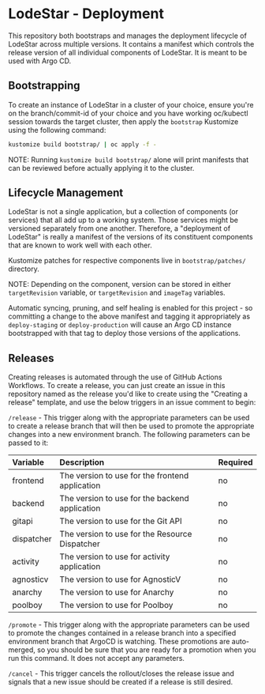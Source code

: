 # LodeStar - Deployment

This repository both bootstraps and manages the deployment lifecycle of LodeStar across multiple versions. It contains a manifest which controls the release version of all individual components of LodeStar. It is meant to be used with Argo CD.

## Bootstrapping

To create an instance of LodeStar in a cluster of your choice, ensure you're on the branch/commit-id of your choice and you have working oc/kubectl session towards the target cluster, then  apply the `bootstrap` Kustomize using the following command:

```sh
kustomize build bootstrap/ | oc apply -f -
```

NOTE: Running `kustomize build bootstrap/` alone will print manifests that can be reviewed before actually applying it to the cluster.

## Lifecycle Management

LodeStar is not a single application, but a collection of components (or services) that all add up to a working system. Those services might be versioned separately from one another. Therefore, a "deployment of LodeStar" is really a manifest of the versions of its constituent components that are known to work well with each other.

Kustomize patches for respective components live in `bootstrap/patches/` directory.

NOTE: Depending on the component, version can be stored in either `targetRevision` variable, or `targetRevision` and `imageTag` variables.

Automatic syncing, pruning, and self healing is enabled for this project - so committing a change to the above manifest and tagging it appropriately as `deploy-staging` or `deploy-production` will cause an Argo CD instance bootstrapped with that tag to deploy those versions of the applications.

## Releases

Creating releases is automated through the use of GitHub Actions Workflows. To create a release, you can just create an issue in this repository named as the release you'd like to create  using the "Creating a release" template, and use the below triggers in an issue comment to begin:

`/release` - This trigger along with the appropriate parameters can be used to create a release branch that will then be used to promote the appropriate changes into a new environment branch. The following parameters can be passed to it:

| Variable | Description | Required |
|:---------|:------------|:---------|
|frontend|The version to use for the frontend application|no|
|backend|The version to use for the backend application|no|
|gitapi|The version to use for the Git API|no|
|dispatcher|The version to use for the Resource Dispatcher|no|
|activity|The version to use for activity application|no|
|agnosticv|The version to use for AgnosticV|no|
|anarchy|The version to use for Anarchy|no|
|poolboy|The version to use for Poolboy|no|

`/promote` - This trigger along with the appropriate parameters can be used to promote the changes contained in a release branch into a specified environment branch that ArgoCD is watching. These promotions are auto-merged, so you should be sure that you are ready for a promotion when you run this command. It does not accept any parameters.

`/cancel` - This trigger cancels the rollout/closes the release issue and signals that a new issue should be created if a release is still desired.

